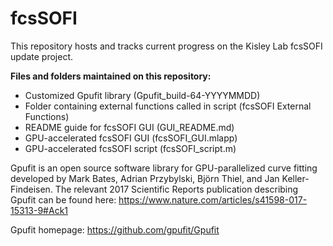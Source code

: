 # fcsSOFI

This repository hosts and tracks current progress on the Kisley Lab fcsSOFI update project.

**Files and folders maintained on this repository:**
* Customized Gpufit library (Gpufit_build-64-YYYYMMDD)
* Folder containing external functions called in script (fcsSOFI External Functions)
* README guide for fcsSOFI GUI (GUI_README.md)
* GPU-accelerated fcsSOFI GUI (fcsSOFI_GUI.mlapp) 
* GPU-accelerated fcsSOFI script (fcsSOFI_script.m)

Gpufit is an open source software library for GPU-parallelized curve fitting developed by Mark Bates, Adrian Przybylski, Björn Thiel, and Jan Keller-Findeisen. The relevant 2017 Scientific Reports publication describing Gpufit can be found here: https://www.nature.com/articles/s41598-017-15313-9#Ack1

Gpufit homepage: https://github.com/gpufit/Gpufit
